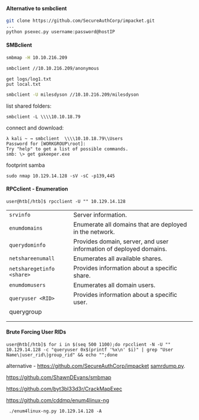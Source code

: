 #### Alternative to smbclient
```bash
git clone https://github.com/SecureAuthCorp/impacket.git
...
python psexec.py username:password@hostIP
```

#### SMBclient
```bash
smbmap -H 10.10.216.209
```

```bash
smbclient //10.10.216.209/anonymous
```

```
get logs/log1.txt
put local.txt
```

```bash
smbclient -U milesdyson //10.10.216.209/milesdyson
```

list shared folders:
```
smbclient -L \\\\10.10.18.79
```

connect and download:
```
λ kali ~ → smbclient  \\\\10.10.18.79\\Users
Password for [WORKGROUP\root]:
Try "help" to get a list of possible commands.
smb: \> get gakeeper.exe
```

footprint samba
```shell-session
sudo nmap 10.129.14.128 -sV -sC -p139,445
```


#### RPCclient - Enumeration

```shell-session
user@htb[/htb]$ rpcclient -U "" 10.129.14.128
```

|                           |                                                                    |
| ------------------------- | ------------------------------------------------------------------ |
| `srvinfo`                 | Server information.                                                |
| `enumdomains`             | Enumerate all domains that are deployed in the network.            |
| `querydominfo`            | Provides domain, server, and user information of deployed domains. |
| `netshareenumall`         | Enumerates all available shares.                                   |
| `netsharegetinfo <share>` | Provides information about a specific share.                       |
| `enumdomusers`            | Enumerates all domain users.                                       |
| `queryuser <RID>`         | Provides information about a specific user.                        |
| querygroup<br>            |                                                                    |
|                           |                                                                    |
|                           |                                                                    |

#### Brute Forcing User RIDs
```
user@htb[/htb]$ for i in $(seq 500 1100);do rpcclient -N -U "" 10.129.14.128 -c "queryuser 0x$(printf '%x\n' $i)" | grep "User Name\|user_rid\|group_rid" && echo "";done
```

alternative - https://github.com/SecureAuthCorp/impacket [samrdump.py](https://github.com/SecureAuthCorp/impacket/blob/master/examples/samrdump.py).

https://github.com/ShawnDEvans/smbmap

https://github.com/byt3bl33d3r/CrackMapExec

https://github.com/cddmp/enum4linux-ng

```shell-session
 ./enum4linux-ng.py 10.129.14.128 -A
```
